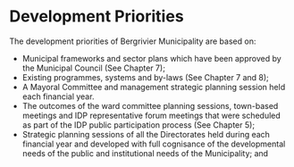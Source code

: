 # Development Priorities

The development priorities of Bergrivier Municipality are based on:

* Municipal frameworks and sector plans which have been approved by the Municipal Council (See Chapter 7);
* Existing programmes, systems and by-laws (See Chapter 7 and 8);
* A Mayoral Committee and management strategic planning session held each financial year.
* The outcomes of the ward committee planning sessions, town-based meetings and IDP representative forum meetings that were scheduled as part of the IDP public participation process (See Chapter 5);
* Strategic planning sessions of all the Directorates held during each financial year and developed with full cognisance of the developmental needs of the public and institutional needs of the Municipality; and
